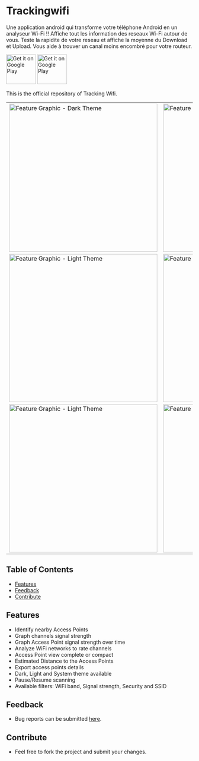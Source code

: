 # Trackingwifi
Une application android qui transforme votre téléphone Android en un analyseur Wi-Fi !! Affiche tout les information des reseaux Wi-Fi autour de vous.
Teste la rapidite de votre reseau et affiche la moyenne du Download et Upload. 
Vous aide à trouver un canal moins encombré pour votre routeur.

[<img src="https://play.google.com/intl/en_us/badges/images/generic/en_badge_web_generic.png" alt="Get it on Google Play" height="80">](https://play.google.com/store/apps/details?id=lotfi.habbiche.trackingwifi)
[<img src=" https://appgallery.cloud.huawei.com/ag/n/app/C103606101?channelId=channel&id=ca63ee1faf61451bbf5edb51f421cd21&s=9DAECBFD1A63CFC15383BBDD70F2B9695F77294D87FA3D46042AA4F49FA6EA05&detailType=0&v=" alt="Get it on Google Play" height="80">](https://play.google.com/store/apps/details?id=lotfi.habbiche.trackingwifi)


This is the official repository of Tracking Wifi.
<table  >
  <tr style="border:0;">
    <td>
      <img src="https://github.com/lotfi1234/trackingwifi/blob/master/screens/133220430_3796833173710390_1018125195199945628_n.jpg" alt="Feature Graphic - Dark Theme" height="400">
    </td>
    <td>
   
<img src="https://github.com/lotfi1234/trackingwifi/blob/master/screens/133280455_151311596470443_8145226151110185963_n.jpg" alt="Feature Graphic - Light Theme" height="400">
    </td>
       <td>
   
<img src="https://github.com/lotfi1234/trackingwifi/blob/master/screens/117877722_4237147709689491_6484744002078945847_n.jpg" alt="Feature Graphic - Light Theme" height="400">
    </td>
  </tr>
   <tr>
       <td>
<img src="https://github.com/lotfi1234/trackingwifi/blob/master/screens/133342460_964810960592820_918575228008503846_n.jpg" alt="Feature Graphic - Light Theme" height="400">
    </td>
       <td>
   
<img src="https://github.com/lotfi1234/trackingwifi/blob/master/screens/118199352_303446637655318_5742244926709838230_n.jpg" alt="Feature Graphic - Light Theme" height="400">
    </td>
     <td>
   
<img src="https://github.com/lotfi1234/trackingwifi/blob/master/screens/133563333_417956312971211_3617901204716424786_n.jpg" alt="Feature Graphic - Light Theme" height="400">
    </td>
    </tr>
    <tr >
     <td>
   
<img src="https://github.com/lotfi1234/trackingwifi/blob/master/screens/133563333_732065991061313_518262795838436720_n.jpg" alt="Feature Graphic - Light Theme" height="400">
    </td>
     <td>
   
<img src="https://github.com/lotfi1234/trackingwifi/blob/master/screens/133579519_258157702410128_1342829794162237451_n.jpg" alt="Feature Graphic - Light Theme" height="400">
    </td>
      <td>
   
<img src="https://github.com/lotfi1234/trackingwifi/blob/master/screens/133822236_214578953599648_1155108453097346527_n.jpg" alt="Feature Graphic - Light Theme" height="400">
    </td>
    </tr>
  </table>

## Table of Contents
- [Features](#features)
- [Feedback](#feedback)
- [Contribute](#contribute)

## Features
* Identify nearby Access Points
* Graph channels signal strength
* Graph Access Point signal strength over time
* Analyze WiFi networks to rate channels
* Access Point view complete or compact
* Estimated Distance to the Access Points
* Export access points details
* Dark, Light and System theme available
* Pause/Resume scanning
* Available filters: WiFi band, Signal strength, Security and SSID


## Feedback
* Bug reports can be submitted [here](https://github.com/lotfi1234/trackingwifi/issues).
## Contribute
* Feel free to fork the project and submit your changes.



